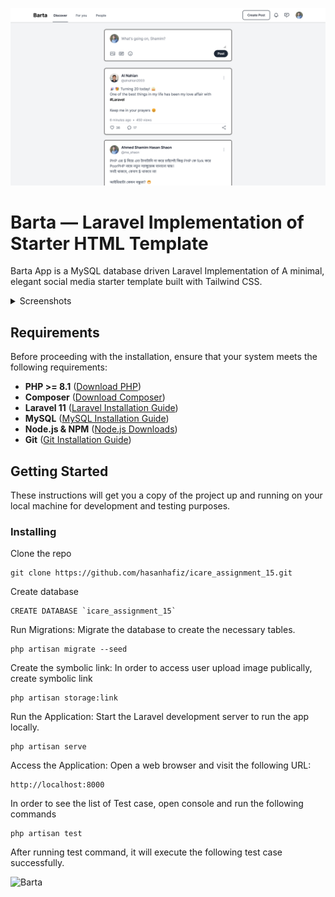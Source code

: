 ![Barta](public/screenshots/preview.png)

# Barta — Laravel Implementation of Starter HTML Template

Barta App is a MySQL database driven Laravel Implementation of A minimal, elegant social media starter template built with Tailwind CSS.

<details>
<summary>Screenshots</summary>

![Barta](public/screenshots/preview.png)
![Barta](public/screenshots/register.png)
![Barta](public/screenshots/login.png)

</details>

## Requirements

Before proceeding with the installation, ensure that your system meets the following requirements:

- **PHP >= 8.1** ([Download PHP](https://www.php.net/downloads.php))
- **Composer** ([Download Composer](https://getcomposer.org/download/))
- **Laravel 11** ([Laravel Installation Guide](https://laravel.com/docs/11.x/installation))
- **MySQL** ([MySQL Installation Guide](https://www.mysql.com/downloads/))
- **Node.js & NPM** ([Node.js Downloads](https://nodejs.org/en/))
- **Git** ([Git Installation Guide](https://git-scm.com/downloads))

## Getting Started

These instructions will get you a copy of the project up and running on your local machine for development and testing purposes.

### Installing

Clone the repo

```
git clone https://github.com/hasanhafiz/icare_assignment_15.git
```

Create database

```
CREATE DATABASE `icare_assignment_15`
```

Run Migrations: Migrate the database to create the necessary tables.

```
php artisan migrate --seed
```

Create the symbolic link: In order to access user upload image publically, create symbolic link

```
php artisan storage:link

``````

Run the Application: Start the Laravel development server to run the app locally.

```
php artisan serve

``````

Access the Application: Open a web browser and visit the following URL:

```
http://localhost:8000
```

In order to see the list of Test case, open console and run the following commands 

```
php artisan test
```

After running test command, it will execute the following test case successfully.

![Barta](public/screenshots/test_case.png)